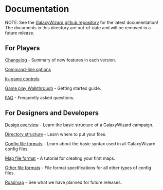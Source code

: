 # Documentation

NOTE: See the [GalaxyWizard github repository](https://github.com/jyjeanne/GalaxyWizard) for the latest documentation! The documents in this directory are out-of-date and will be removed in a future release.

## For Players

[Changelog](changelog.md) - Summary of new features in each version.

[Command-line options](usage.txt)

[In-game controls](controls.md)

[Game play Walkthrough](gameplay.md) - Getting started guide.

[FAQ](faq.md) - Frequently asked questions.

## For Designers and Developers

[Design overview](design-overview.md) - Learn the basic structure of a GalaxyWizard campaign.

[Directory structure](directory-structure.md) - Learn where to put your files.

[Config file formats](config-file-format.md) - Learn about the basic syntax used in all GalaxyWizard config files.

[Map file format](maps/index.md) - A tutorial for creating your first maps.

[Other file formats](file-formats.md) - File format specifications for all other types of config files.

[Roadmap](roadmap.html) - See what we have planned for future releases.
